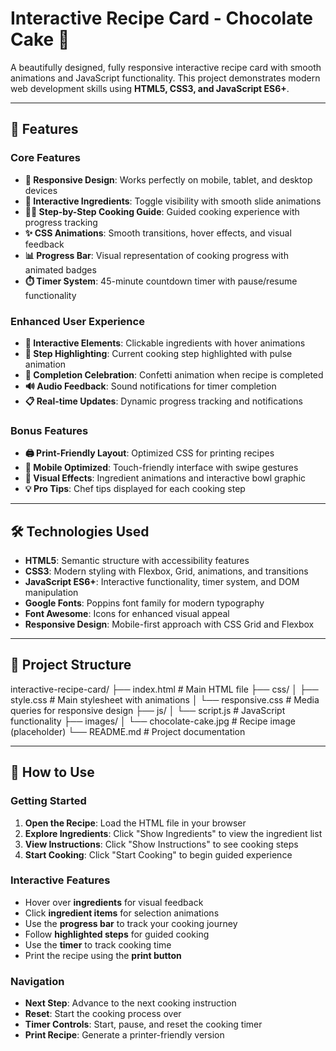 # Interactive Recipe Card - Chocolate Cake 🍰

A beautifully designed, fully responsive interactive recipe card with smooth animations and JavaScript functionality. This project demonstrates modern web development skills using **HTML5, CSS3, and JavaScript ES6+**.

---

## 🌟 Features

### Core Features
- **📱 Responsive Design**: Works perfectly on mobile, tablet, and desktop devices  
- **🎨 Interactive Ingredients**: Toggle visibility with smooth slide animations  
- **👨‍🍳 Step-by-Step Cooking Guide**: Guided cooking experience with progress tracking  
- **✨ CSS Animations**: Smooth transitions, hover effects, and visual feedback  
- **📊 Progress Bar**: Visual representation of cooking progress with animated badges  
- **⏱️ Timer System**: 45-minute countdown timer with pause/resume functionality  

### Enhanced User Experience
- **🔄 Interactive Elements**: Clickable ingredients with hover animations  
- **🎯 Step Highlighting**: Current cooking step highlighted with pulse animation  
- **🎉 Completion Celebration**: Confetti animation when recipe is completed  
- **🔊 Audio Feedback**: Sound notifications for timer completion  
- **📋 Real-time Updates**: Dynamic progress tracking and notifications  

### Bonus Features
- **🖨️ Print-Friendly Layout**: Optimized CSS for printing recipes  
- **📱 Mobile Optimized**: Touch-friendly interface with swipe gestures  
- **🎪 Visual Effects**: Ingredient animations and interactive bowl graphic  
- **💡 Pro Tips**: Chef tips displayed for each cooking step  

---

## 🛠️ Technologies Used
- **HTML5**: Semantic structure with accessibility features  
- **CSS3**: Modern styling with Flexbox, Grid, animations, and transitions  
- **JavaScript ES6+**: Interactive functionality, timer system, and DOM manipulation  
- **Google Fonts**: Poppins font family for modern typography  
- **Font Awesome**: Icons for enhanced visual appeal  
- **Responsive Design**: Mobile-first approach with CSS Grid and Flexbox  

---

## 📁 Project Structure
interactive-recipe-card/
├── index.html # Main HTML file
├── css/
│ ├── style.css # Main stylesheet with animations
│ └── responsive.css # Media queries for responsive design
├── js/
│ └── script.js # JavaScript functionality
├── images/
│ └── chocolate-cake.jpg # Recipe image (placeholder)
└── README.md # Project documentation

---

## 📖 How to Use

### Getting Started
1. **Open the Recipe**: Load the HTML file in your browser  
2. **Explore Ingredients**: Click "Show Ingredients" to view the ingredient list  
3. **View Instructions**: Click "Show Instructions" to see cooking steps  
4. **Start Cooking**: Click "Start Cooking" to begin guided experience  

### Interactive Features
- Hover over **ingredients** for visual feedback  
- Click **ingredient items** for selection animations  
- Use the **progress bar** to track your cooking journey  
- Follow **highlighted steps** for guided cooking  
- Use the **timer** to track cooking time  
- Print the recipe using the **print button**  

### Navigation
- **Next Step**: Advance to the next cooking instruction  
- **Reset**: Start the cooking process over  
- **Timer Controls**: Start, pause, and reset the cooking timer  
- **Print Recipe**: Generate a printer-friendly version 
